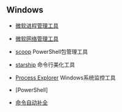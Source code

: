 Windows
-----------------

- [微软进程管理工具](https://docs.microsoft.com/en-us/sysinternals/downloads/pstools)
- [微软网络管理工具](https://docs.microsoft.com/en-us/sysinternals/downloads/networking-utilities)
- [scoop](https://scoop.sh/) PowerShell包管理工具
- [starship](https://starship.rs/) 命令行美化工具
- [Process Explorer](https://learn.microsoft.com/en-us/sysinternals/downloads/process-explorer) Windows系统监控工具

- [PowerShell]
 - [命令自动补全](https://github.com/PowerShell/PSReadLine)
